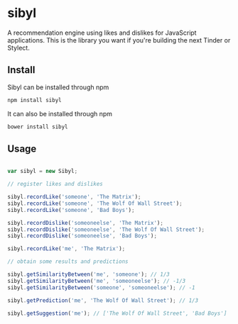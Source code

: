 sibyl
=====

A recommendation engine using likes and dislikes for JavaScript applications. This is the library you want if you're building the next Tinder or Stylect.

Install
-------

Sibyl can be installed through npm
```javascript
npm install sibyl
```

It can also be installed through npm
```javascript
bower install sibyl
```

Usage
-----

```javascript

var sibyl = new Sibyl;

// register likes and dislikes

sibyl.recordLike('someone', 'The Matrix');
sibyl.recordLike('someone', 'The Wolf Of Wall Street');
sibyl.recordLike('someone', 'Bad Boys');

sibyl.recordDislike('someoneelse', 'The Matrix');
sibyl.recordDislike('someoneelse', 'The Wolf Of Wall Street');
sibyl.recordDislike('someoneelse', 'Bad Boys');

sibyl.recordLike('me', 'The Matrix');

// obtain some results and predictions

sibyl.getSimilarityBetween('me', 'someone'); // 1/3
sibyl.getSimilarityBetween('me', 'someoneelse'); // -1/3
sibyl.getSimilarityBetween('someone', 'someoneelse'); // -1

sibyl.getPrediction('me', 'The Wolf Of Wall Street'); // 1/3

sibyl.getSuggestion('me'); // ['The Wolf Of Wall Street', 'Bad Boys']

```